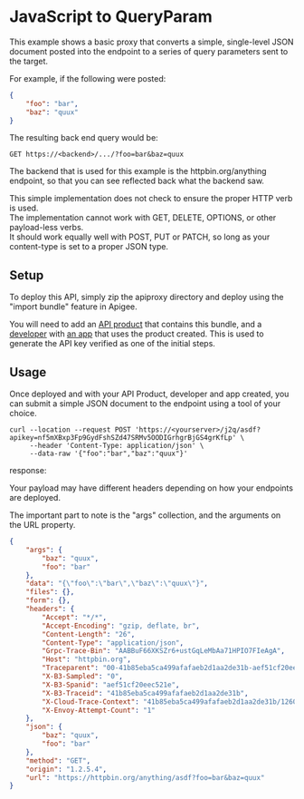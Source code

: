 # JavaScript to QueryParam

This example shows a basic proxy that converts a simple, single-level JSON document 
posted into the endpoint to a series of query parameters sent to the target.

For example, if the following were posted:

```json
{
	"foo": "bar",
	"baz": "quux"
}
```

The resulting back end query would be:

`GET https://<backend>/.../?foo=bar&baz=quux`

The backend that is used for this example is the httpbin.org/anything endpoint,
so that you can see reflected back what the backend saw.

This simple implementation does not check to ensure the proper HTTP verb is used.  
The implementation cannot work with GET, DELETE, OPTIONS, or other payload-less verbs.  
It should work equally well with POST, PUT or PATCH, so long as your content-type is 
set to a proper JSON type.

## Setup

To deploy this API, simply zip the apiproxy directory and deploy using the 
"import bundle" feature in Apigee.

You will need to add an [API product](https://cloud.google.com/apigee/docs/api-platform/publish/create-api-products) that contains this bundle, and a [developer](https://cloud.google.com/apigee/docs/api-platform/publish/adding-developers-your-api-product#add) with [an app](https://cloud.google.com/apigee/docs/api-platform/publish/creating-apps-surface-your-api#register) that uses the product created.  This is used to generate the API key verified as one of the initial steps.

## Usage

Once deployed and with your API Product, developer and app created, you can submit a simple JSON document to the endpoint using a tool of your choice.

```shell
curl --location --request POST 'https://<yourserver>/j2q/asdf?apikey=nf5mXBxp3Fp9GydFshSZd47SRMv5OODIGrhgrBjGS4grKfLp' \
     --header 'Content-Type: application/json' \
     --data-raw '{"foo":"bar","baz":"quux"}'
```

response:

Your payload may have different headers depending on how your endpoints are deployed.

The important part to note is the "args" collection, and the arguments on the URL property.  

```json
{
    "args": {
        "baz": "quux",
        "foo": "bar"
    },
    "data": "{\"foo\":\"bar\",\"baz\":\"quux\"}",
    "files": {},
    "form": {},
    "headers": {
        "Accept": "*/*",
        "Accept-Encoding": "gzip, deflate, br",
        "Content-Length": "26",
        "Content-Type": "application/json",
        "Grpc-Trace-Bin": "AABBuF66XKSZr6+ustGqLeMbAa71HPIO7FIeAgA",
        "Host": "httpbin.org",
        "Traceparent": "00-41b85eba5ca499afafaeb2d1aa2de31b-aef51cf20eec521e-00",
        "X-B3-Sampled": "0",
        "X-B3-Spanid": "aef51cf20eec521e",
        "X-B3-Traceid": "41b85eba5ca499afafaeb2d1aa2de31b",
        "X-Cloud-Trace-Context": "41b85eba5ca499afafaeb2d1aa2de31b/12607014557851603486;o=0",
        "X-Envoy-Attempt-Count": "1"
    },
    "json": {
        "baz": "quux",
        "foo": "bar"
    },
    "method": "GET",
    "origin": "1.2.5.4",
    "url": "https://httpbin.org/anything/asdf?foo=bar&baz=quux"
}
```